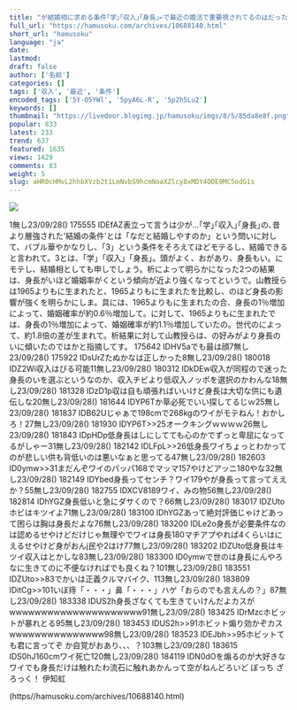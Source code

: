 ```yaml
---
title: "が結婚相に求める条件｢学｣｢収入｣｢身長｣←で最近の婚活で重要視されてるのはだった"
full_url: "https://hamusoku.com/archives/10688140.html"
short_url: "hamusoku"
language: "ja"
date: 
lastmod: 
draft: false
author: ['名前']
categories: []
tags: ['収入', '最近', '条件']
encoded_tags: ['5Y-O5YWl', '5pyA6L-R', '5p2h5Lu2']
keywords: []
thumbnail: "https://livedoor.blogimg.jp/hamusoku/imgs/8/5/85da8e8f.png"
popular: 833
latest: 233
trend: 637
featured: 1635
views: 1429
comments: 83
weight: 5
slug: aHR0cHMvL2hhbXVzb2t1LmNvbS9hcmNoaXZlcy8xMDY4ODE0MC5odG1s
---
```


![](https://livedoor.blogimg.jp/hamusoku/imgs/8/5/85da8e8f.png)

1無し23/09/28() 175555 IDEfAZ表立って言うは少が…｢学｣｢収入｣｢身長｣の､昔より層強された'結婚の条件'とは「なだと結婚しやすのか」という問いに対して、バブル華やかなりし、「3」という条件をそろえてほどモテるし、結婚できると言われて。3とは、「学」「収入」「身長」。頭がよく、おがあり、身長もい。にモテし、結婚相としても申しでしょう。析によって明らかになった2つの結果は、身長がいほど婚姻率がくという傾向が近より強くなってというで。山教授らは1965よりもに生まれたと、1965よりもに生まれたを比較し、のほど身長の影響が強くを明らかにしま。具には、1965よりもに生まれたの合、身長の1％増加によって、婚姻確率が約0.6％増加して。に対して、1965よりもに生まれたでは、身長の1％増加によって、婚姻確率が約1.1％増加していたの。世代のによって、約1.8倍の差が生まれて。析結果に対して山教授らは、の好みがより身長のいに傾いたのではかと指摘してす。 175642 IDHV5aでも最は顔7無し23/09/28() 175922 IDsUrZたぬかなは正しかった8無し23/09/28() 180018 IDZ2Wi収入はびる可能11無し23/09/28() 180312 IDkDEw収入が同程ので迷った身長のいを選ぶというなのか、収入チビより低収入ノッポを選択のかわんな18無し23/09/28() 181328 IDzD1p収は自も頑張ればいいけど身長は大切な供にも遺伝しな20無し23/09/28() 181644 IDYP6Tか草必死でいい探してるじｗ25無し23/09/28() 181837 IDB62Uじゃぁで198cmで268kgのワイがモテねん！おかしろ！27無し23/09/28() 181930 IDYP6T>>25オークキングｗｗｗｗ26無し23/09/28() 181843 IDpHDp低身長はしにしてても心のかでずっと卑屈になってるがしゃー31無し23/09/28() 182142 IDLFpL>>26低身長ワイちょっとわかってのが悲しい供も背低いのは悪いなぁと思ってる47無し23/09/28() 182603 ID0ymw>>31まだんぞワイのパッパ168でマッマ157やけどアッニ180やな32無し23/09/28() 182149 IDYbed身長ってセンチ？ワイ179やが身長って言ってええか？55無し23/09/28() 182755 IDXCV8189ワイ、みの物56無し23/09/28() 182814 IDhYGZ身長低いと急にダサくので？66無し23/09/28() 183017 IDZUtoホビはキツイよ71無し23/09/28() 183100 IDhYGZあって絶対評価じゃけどあって困らは胸は身長だよな76無し23/09/28() 183200 IDLe2o身長が必要条件なのは認めるせやけどだけじゃ無理やでワイは身長180マチアプやれば4くらいはにえるせやけど身がおんj民や2はけ77無し23/09/28() 183202 IDZUto低身長はキツイ収入はとかしな83無し23/09/28() 183300 ID0ymwで世のは身長にんやろなに生きてのに不便なければでも良くね？101無し23/09/28() 183551 IDZUto>>83でかいは正義クルマバイク、113無し23/09/28() 183809 IDitCg>>101いぼ痔「・・・」鼻「・・・」ハゲ「おらのでも言えんの？」87無し23/09/28() 183338 IDUS2h身長ざなくても生きていけんだよカスがwwwwwwwwwwwwwwwwwwwww91無し23/09/28() 183425 IDrMzcホビットが暴れとる95無し23/09/28() 183453 IDUS2h>>91ホビット煽り効かぞカスwwwwwwwwwwwwwww98無し23/09/28() 183523 IDEJbh>>95ホビットても君に言ってぞ か自覚がおあり、、、？103無し23/09/28() 183615 IDS0hJ160cmワイ死亡120無し23/09/28() 184119 IDN0dOを煽るのが大好きなワイでも身長だけは触れたわ流石に触れあかんって空がねんどろいど ぼっち ざ ろっく！ 伊知虹

(https//hamusoku.com/archives/10688140.html)
